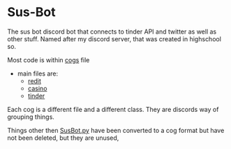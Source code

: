 # Sus-Bot
The sus bot discord bot that connects to tinder API and twitter
as well as other stuff. Named after my discord server, that was created in highschool so.

Most code is within [cogs](cogs) file 
- main files are: 
  - [redit](cogs/redit.py)
  - [casino](cogs/casino.py)
  - [tinder](cogs/tinder.py)
  
Each cog is a different file and a different class. They are discords way of grouping things.

Things other then [SusBot.py](SusBot.py) have been converted to a cog format but have not been deleted, but they are unused,
